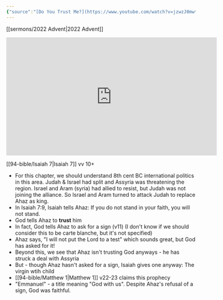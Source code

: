 ```yaml
---
{"source":"[Do You Trust Me?](https://www.youtube.com/watch?v=jzwzJ0mwtKU)","clipped":"2022-12-22","dg-publish":true,"grade":2,"context":"Personal","type":"Resource","status":"Evergreen","topic":"Sermon","dateCreated":"2023-08-09","permalink":"/sermons/2022-12-22-do-you-trust-me/","dgPassFrontmatter":true}
---
```



[[sermons/2022 Advent\|2022 Advent]]

<iframe width="560" height="315" src="https://www.youtube.com/embed/jzwzJ0mwtKU" title="YouTube video player" frameborder="0" allow="accelerometer; autoplay; clipboard-write; encrypted-media; gyroscope; picture-in-picture" allowfullscreen></iframe>

[[94-bible/Isaiah 7\|Isaiah 7]] vv 10+

* For this chapter, we should understand 8th cent BC international politics in this area. Judah & Israel had split and Assyria was threatening the region. Israel and Aram (syria) had allied to resist, but Judah was not joining the alliance. So Israel and Aram turned to attack Judah to replace Ahaz as king.
* In Isaiah 7:9, Isaiah tells Ahaz: If you do not stand in your faith, you will not stand.
* God tells Ahaz to **trust** him
* In fact, God tells Ahaz to ask for a sign (v11) (I don't know if we should consider this to be carte blanche, but it's not specified)
* Ahaz says, "I will not put the Lord to a test" which sounds great, but God has asked for it!
* Beyond this, we see that Ahaz isn't trusting God anyways - he has struck a deal with Assyria
* But - though Ahaz hasn't asked for a sign, Isaiah gives one anyway: The virgin wtih child
* [[94-bible/Matthew 1\|Matthew 1]] v22-23 claims this prophecy 
* "Emmanuel" - a title meaning "God with us". Despite Ahaz's refusal of a sign, God was faithful.